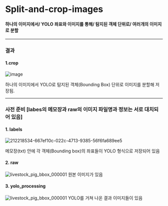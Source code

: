 # Split-and-crop-images
#### 하나의 이미지에서/ YOLO 좌표와 이미지를 통해/ 탐지된 객체 단위로/ 여러개의 이미지로 분할
<hr>

### 결과
#### 1.crop

![image](https://user-images.githubusercontent.com/101696330/216230170-ca7409c7-220c-49df-9ef2-6edc385911a3.png)

하나의 이미지에서 YOLO로 탐지된 객체(Bounding Box) 단위로 이미지를 분할해 저장됨.

<hr>

### 사전 준비 [labes의 메모장과 raw의 이미지 파일명과 정보는 서로 대치되어 있음]
#### 1. labels

![212218534-667ef10c-022c-4713-9385-56f6fa689ee5](https://user-images.githubusercontent.com/101696330/212230043-db0dc2d5-e648-4df7-b5dc-916f9313d64f.png)

메모장(txt) 안에 각 객체(Bounding box)의 좌표들이 YOLO 형식으로 저장되어 있음

#### 2. raw
![livestock_pig_bbox_000001](https://user-images.githubusercontent.com/101696330/212219025-78606c51-71af-4759-9022-eb7b22cd4e24.jpg)
원본 이미지가 있음

#### 3. yolo_processing
![livestock_pig_bbox_000001](https://user-images.githubusercontent.com/101696330/212219257-2327806e-edca-42fb-b15f-29cc6ffa4ca9.jpg)
YOLO를 거쳐 나온 결과 이미지들이 있음
